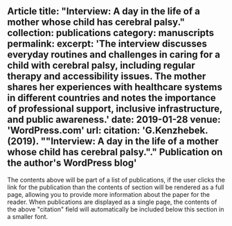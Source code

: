 Article
title: "Interview: A day in the life of a mother whose child has cerebral palsy."
collection: publications
category: manuscripts
permalink: 
excerpt: 'The interview discusses everyday routines and challenges in caring for a child with cerebral palsy, including regular therapy and accessibility issues. The mother shares her experiences with healthcare systems in different countries and notes the importance of professional support, inclusive infrastructure, and public awareness.'
date: 2019-01-28
venue: 'WordPress.com'
url: 
citation: 'G.Kenzhebek. (2019). &quot;"Interview: A day in the life of a mother whose child has cerebral palsy.".&quot; Publication on the author's WordPress blog'
---

The contents above will be part of a list of publications, if the user clicks the link for the publication than the contents of section will be rendered as a full page, allowing you to provide more information about the paper for the reader. When publications are displayed as a single page, the contents of the above "citation" field will automatically be included below this section in a smaller font.
